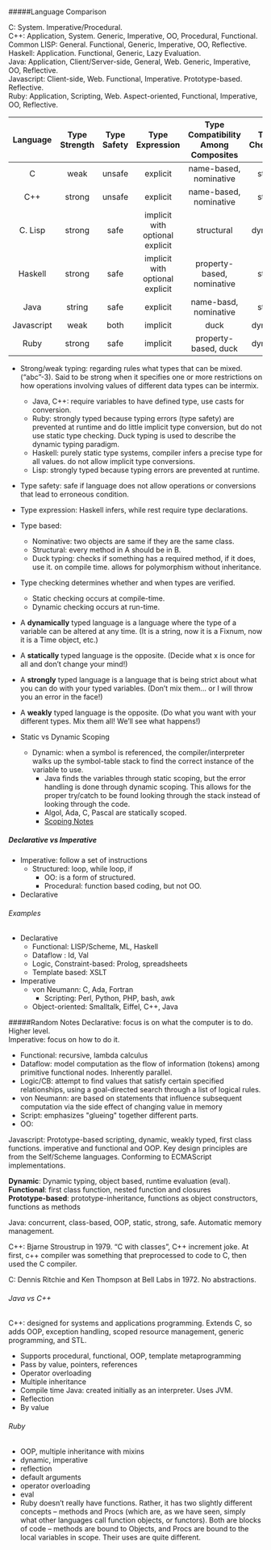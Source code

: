 #####Language Comparison

C: System. Imperative/Procedural.  
C++: Application, System. Generic, Imperative, OO, Procedural, Functional.  
Common LISP: General. Functional, Generic, Imperative, OO, Reflective.  
Haskell: Application. Functional, Generic, Lazy Evaluation.  
Java: Application, Client/Server-side, General, Web. Generic, Imperative, OO, Reflective.  
Javascript: Client-side, Web. Functional, Imperative. Prototype-based. Reflective.  
Ruby: Application, Scripting, Web. Aspect-oriented, Functional, Imperative, OO, Reflective.

|Language| Type Strength| Type Safety| Type Expression | Type Compatibility Among Composites | Type Checking| 
|:--:|:--:|:--:|:--:|:--:|:--:|
|C|weak|unsafe|explicit|name-based, nominative|static|
|C++|strong|unsafe|explicit|name-based, nominative|static|
|C. Lisp|strong|safe|implicit with optional explicit|structural|dynamic|
|Haskell|strong|safe|implicit with optional explicit|property-based, nominative| static|
|Java|string|safe|explicit|name-basd, nominative|static|
|Javascript|weak|both|implicit|duck|dynamic|
|Ruby|strong|safe|implicit|property-based, duck|dynamic|

* Strong/weak typing: regarding rules what types that can be mixed. (“abc”-3). Said to be strong when it specifies one or more restrictions on how operations involving values of different data types can be intermix.
    * Java, C++: require variables to have defined type, use casts for conversion.
    * Ruby: strongly typed because typing errors (type safety) are prevented at runtime and do little implicit type conversion, but do not use static type checking. Duck typing is used to describe the dynamic typing paradigm.
    * Haskell: purely static type systems, compiler infers a precise type for all values. do not allow implicit type conversions.
    * Lisp: strongly typed because typing errors are prevented at runtime.
* Type safety: safe if language does not allow operations or conversions that lead to erroneous condition.
* Type expression: Haskell infers, while rest require type declarations.
* Type based:
    *  Nominative: two objects are same if they are the same class. 
    * Structural: every method in A should be in B.
    * Duck typing: checks if something has a required method, if it does, use it. on compile time. allows for polymorphism without inheritance.
* Type checking determines whether and when types are verified. 
    * Static checking occurs at compile-time. 
    * Dynamic checking occurs at run-time.
* A **dynamically** typed language is a language where the type of a variable can be altered at any time. (It is a string, now it is a Fixnum, now it is a Time object, etc.)
* A **statically** typed language is the opposite. (Decide what x is once for all and don’t change your mind!)
* A **strongly** typed language is a language that is being strict about what you can do with your typed variables. (Don’t mix them… or I will throw you an error in the face!)
* A **weakly** typed language is the opposite. (Do what you want with your different types. Mix them all! We’ll see what happens!)

* Static vs Dynamic Scoping  
    * Dynamic: when a symbol is referenced, the compiler/interpreter walks up the symbol-table stack to find the correct instance of the variable to use. 
        * Java finds the variables through static scoping, but the error handling is done through dynamic scoping. This allows for the proper try/catch to be found looking through the stack instead of looking through the code.
        * Algol, Ada, C, Pascal are statically scoped.
        * [Scoping Notes](http://www.cs.washington.edu/education/courses/cse341/95au/general/scoping.html)

##### Declarative vs Imperative
* Imperative: follow a set of instructions
    * Structured: loop, while loop, if
        * OO: is a form of structured.
        * Procedural: function based coding, but not OO.
* Declarative


###### Examples
* Declarative
    * Functional:			LISP/Scheme, ML, Haskell
    * Dataflow :		Id, Val
    * Logic, Constraint-based:	Prolog, spreadsheets
    * Template based:		XSLT
* Imperative
    * von Neumann:			C, Ada, Fortran
        * Scripting:		Perl, Python, PHP, bash, awk
    * Object-oriented:		Smalltalk, Eiffel, C++, Java

#####Random Notes
Declarative: focus is on what the computer is to do. Higher level.   
Imperative: focus on how to do it.

* Functional: recursive, lambda calculus
* Dataflow: model computation as the flow of information (tokens) among primitive functional nodes. Inherently parallel.
* Logic/CB: attempt to find values that satisfy certain specified relationships, using a goal-directed search  through a list of logical rules.
* von Neumann: are based on statements that influence subsequent computation via the side effect of changing value in memory
* Script: emphasizes "glueing" together different parts.
* OO: 


Javascript: Prototype-based scripting, dynamic, weakly typed, first class functions. imperative and functional and OOP. Key design principles are from the Self/Scheme languages. Conforming to ECMAScript implementations.

**Dynamic**: Dynamic typing, object based, runtime evaluation (eval).  
**Functional**: first class function, nested function and closures  
**Prototype-based**: prototype-inheritance, functions as object constructors, functions as methods

Java: concurrent, class-based, OOP, static, strong, safe. Automatic memory management.

C++: Bjarne Stroustrup in 1979. “C with classes”, C++ increment joke. At first, c++ compiler was something that preprocessed to code to C, then used the C compiler.

C: Dennis Ritchie and Ken Thompson at Bell Labs in 1972. No abstractions.

###### Java vs C++
C++: designed for systems and applications programming. Extends C, so adds OOP, exception handling, scoped resource management, generic programming, and STL.
* Supports procedural, functional, OOP, template metaprogramming
* Pass by value, pointers, references
* Operator overloading
* Multiple inheritance
* Compile time
Java: created initially as an interpreter. Uses JVM. 
* Reflection
* By value

###### Ruby

* OOP, multiple inheritance with mixins
* dynamic, imperative
* reflection
* default arguments
* operator overloading
* eval
* Ruby doesn’t really have functions. Rather, it has two slightly different concepts – methods and Procs (which are, as we have seen, simply what other languages call function objects, or functors). Both are blocks of code – methods are bound to Objects, and Procs are bound to the local variables in scope. Their uses are quite different.






